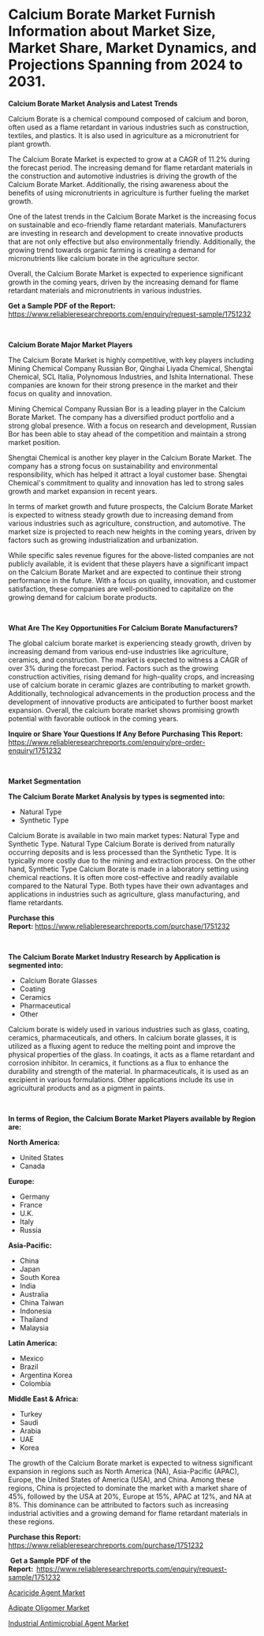 <p><h1>Calcium Borate Market Furnish Information about Market Size, Market Share, Market Dynamics, and Projections Spanning from 2024 to 2031.</h1></p><p><strong>Calcium Borate Market Analysis and Latest Trends</strong></p>
<p><p>Calcium Borate is a chemical compound composed of calcium and boron, often used as a flame retardant in various industries such as construction, textiles, and plastics. It is also used in agriculture as a micronutrient for plant growth.</p><p>The Calcium Borate Market is expected to grow at a CAGR of 11.2% during the forecast period. The increasing demand for flame retardant materials in the construction and automotive industries is driving the growth of the Calcium Borate Market. Additionally, the rising awareness about the benefits of using micronutrients in agriculture is further fueling the market growth.</p><p>One of the latest trends in the Calcium Borate Market is the increasing focus on sustainable and eco-friendly flame retardant materials. Manufacturers are investing in research and development to create innovative products that are not only effective but also environmentally friendly. Additionally, the growing trend towards organic farming is creating a demand for micronutrients like calcium borate in the agriculture sector.</p><p>Overall, the Calcium Borate Market is expected to experience significant growth in the coming years, driven by the increasing demand for flame retardant materials and micronutrients in various industries.</p></p>
<p><strong>Get a Sample PDF of the Report:&nbsp;</strong> <a href="https://www.reliableresearchreports.com/enquiry/request-sample/1751232">https://www.reliableresearchreports.com/enquiry/request-sample/1751232</a></p>
<p>&nbsp;</p>
<p><strong>Calcium Borate Major Market Players</strong></p>
<p><p>The Calcium Borate Market is highly competitive, with key players including Mining Chemical Company Russian Bor, Qinghai Liyada Chemical, Shengtai Chemical, SCL Italia, Polynomous Industries, and Ishita International. These companies are known for their strong presence in the market and their focus on quality and innovation.</p><p>Mining Chemical Company Russian Bor is a leading player in the Calcium Borate Market. The company has a diversified product portfolio and a strong global presence. With a focus on research and development, Russian Bor has been able to stay ahead of the competition and maintain a strong market position.</p><p>Shengtai Chemical is another key player in the Calcium Borate Market. The company has a strong focus on sustainability and environmental responsibility, which has helped it attract a loyal customer base. Shengtai Chemical's commitment to quality and innovation has led to strong sales growth and market expansion in recent years.</p><p>In terms of market growth and future prospects, the Calcium Borate Market is expected to witness steady growth due to increasing demand from various industries such as agriculture, construction, and automotive. The market size is projected to reach new heights in the coming years, driven by factors such as growing industrialization and urbanization.</p><p>While specific sales revenue figures for the above-listed companies are not publicly available, it is evident that these players have a significant impact on the Calcium Borate Market and are expected to continue their strong performance in the future. With a focus on quality, innovation, and customer satisfaction, these companies are well-positioned to capitalize on the growing demand for calcium borate products.</p></p>
<p>&nbsp;</p>
<p><strong>What Are The Key Opportunities For Calcium Borate Manufacturers?</strong></p>
<p><p>The global calcium borate market is experiencing steady growth, driven by increasing demand from various end-use industries like agriculture, ceramics, and construction. The market is expected to witness a CAGR of over 3% during the forecast period. Factors such as the growing construction activities, rising demand for high-quality crops, and increasing use of calcium borate in ceramic glazes are contributing to market growth. Additionally, technological advancements in the production process and the development of innovative products are anticipated to further boost market expansion. Overall, the calcium borate market shows promising growth potential with favorable outlook in the coming years.</p></p>
<p><strong>Inquire or Share Your Questions If Any Before Purchasing This Report:</strong> <a href="https://www.reliableresearchreports.com/enquiry/pre-order-enquiry/1751232">https://www.reliableresearchreports.com/enquiry/pre-order-enquiry/1751232</a></p>
<p>&nbsp;</p>
<p><strong>Market Segmentation</strong></p>
<p><strong>The Calcium Borate Market Analysis by types is segmented into:</strong></p>
<p><ul><li>Natural Type</li><li>Synthetic Type</li></ul></p>
<p><p>Calcium Borate is available in two main market types: Natural Type and Synthetic Type. Natural Type Calcium Borate is derived from naturally occurring deposits and is less processed than the Synthetic Type. It is typically more costly due to the mining and extraction process. On the other hand, Synthetic Type Calcium Borate is made in a laboratory setting using chemical reactions. It is often more cost-effective and readily available compared to the Natural Type. Both types have their own advantages and applications in industries such as agriculture, glass manufacturing, and flame retardants.</p></p>
<p><strong>Purchase this Report:&nbsp;</strong><a href="https://www.reliableresearchreports.com/purchase/1751232">https://www.reliableresearchreports.com/purchase/1751232</a></p>
<p>&nbsp;</p>
<p><strong>The Calcium Borate Market Industry Research by Application is segmented into:</strong></p>
<p><ul><li>Calcium Borate Glasses</li><li>Coating</li><li>Ceramics</li><li>Pharmaceutical</li><li>Other</li></ul></p>
<p><p>Calcium borate is widely used in various industries such as glass, coating, ceramics, pharmaceuticals, and others. In calcium borate glasses, it is utilized as a fluxing agent to reduce the melting point and improve the physical properties of the glass. In coatings, it acts as a flame retardant and corrosion inhibitor. In ceramics, it functions as a flux to enhance the durability and strength of the material. In pharmaceuticals, it is used as an excipient in various formulations. Other applications include its use in agricultural products and as a pigment in paints.</p></p>
<p>&nbsp;</p>
<p><strong>In terms of Region, the Calcium Borate Market Players available by Region are:</strong></p>
<p>
    <p> <strong> North America: </strong>
        <ul>
            <li>United States</li>
            <li>Canada</li>
        </ul>
        </p> 
    <p> <strong> Europe: </strong>
        <ul>
            <li>Germany</li>
            <li>France</li>
            <li>U.K.</li>
            <li>Italy</li>
            <li>Russia</li>
        </ul>
        </p> 
    <p> <strong> Asia-Pacific: </strong>
        <ul>
            <li>China</li>
            <li>Japan</li>
            <li>South Korea</li>
            <li>India</li>
            <li>Australia</li>
            <li>China Taiwan</li>
            <li>Indonesia</li>
            <li>Thailand</li>
            <li>Malaysia</li>
        </ul>
        </p> 
    <p> <strong> Latin America: </strong>
        <ul>
            <li>Mexico</li>
            <li>Brazil</li>
            <li>Argentina Korea</li>
            <li>Colombia</li>
        </ul>
        </p> 
    <p> <strong> Middle East & Africa: </strong>
        <ul>
            <li>Turkey</li>
            <li>Saudi</li>
            <li>Arabia</li>
            <li>UAE</li>
            <li>Korea</li>
        </ul>
    </p>
    </p>
<p><p>The growth of the Calcium Borate market is expected to witness significant expansion in regions such as North America (NA), Asia-Pacific (APAC), Europe, the United States of America (USA), and China. Among these regions, China is projected to dominate the market with a market share of 45%, followed by the USA at 20%, Europe at 15%, APAC at 12%, and NA at 8%. This dominance can be attributed to factors such as increasing industrial activities and a growing demand for flame retardant materials in these regions.</p></p>
<p><strong>Purchase this Report: </strong><a href="https://www.reliableresearchreports.com/purchase/1751232">https://www.reliableresearchreports.com/purchase/1751232</a></p>
<p>&nbsp;<strong>Get a Sample PDF of the Report:&nbsp;&nbsp;</strong><a href="https://www.reliableresearchreports.com/enquiry/request-sample/1751232">https://www.reliableresearchreports.com/enquiry/request-sample/1751232</a></p>
<p><strong></strong></p>
<p><p><a href="https://view.publitas.com/reportprime-1/acaricide-agent-market-analysis-examines-its-scope-on-growth-opportunities-and-forecasted-trends-spanning-from-2023-to-2030/">Acaricide Agent Market</a></p><p><a href="https://view.publitas.com/reportprime-1/adipate-oligomer-market-research-report-provides-critical-insights-that-can-help-shape-business-development-and-investment-strategies/">Adipate Oligomer Market</a></p><p><a href="https://view.publitas.com/reportprime-1/industrial-antimicrobial-agent-market-size-growing-and-forecasted-for-period-from-2023-2030-and-provides-complete-market-analysis-of-this-market/">Industrial Antimicrobial Agent Market</a></p></p>
